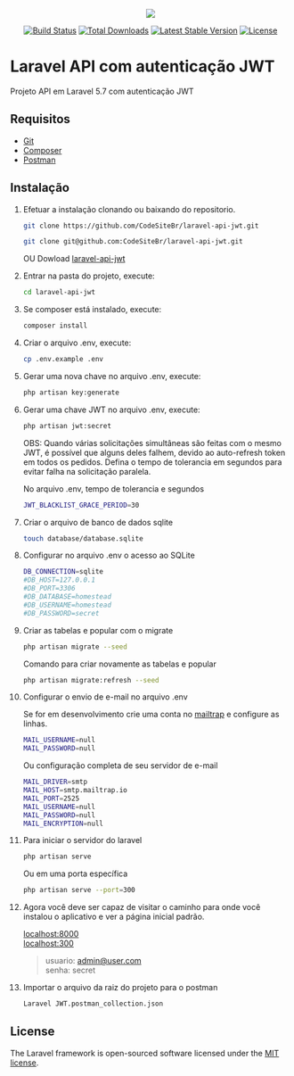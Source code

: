 <p align="center"><img src="https://laravel.com/assets/img/components/logo-laravel.svg"></p>

<p align="center">
<a href="https://travis-ci.org/laravel/framework"><img src="https://travis-ci.org/laravel/framework.svg" alt="Build Status"></a>
<a href="https://packagist.org/packages/laravel/framework"><img src="https://poser.pugx.org/laravel/framework/d/total.svg" alt="Total Downloads"></a>
<a href="https://packagist.org/packages/laravel/framework"><img src="https://poser.pugx.org/laravel/framework/v/stable.svg" alt="Latest Stable Version"></a>
<a href="https://packagist.org/packages/laravel/framework"><img src="https://poser.pugx.org/laravel/framework/license.svg" alt="License"></a>
</p>

# Laravel API com autenticação JWT

Projeto API em Laravel 5.7 com autenticação JWT

## Requisitos

-   [Git](https://git-scm.com/)
-   [Composer](http://getcomposer.org/doc/00-intro.md)
-   [Postman](https://www.getpostman.com/downloads/)

## Instalação

1. Efetuar a instalação clonando ou baixando do repositorio.

    ```bash
    git clone https://github.com/CodeSiteBr/laravel-api-jwt.git
    ```

    ```bash
    git clone git@github.com:CodeSiteBr/laravel-api-jwt.git
    ```

    OU Dowload [laravel-api-jwt](https://github.com/CodeSiteBr/laravel-api-jwt/archive/master.zip)

2. Entrar na pasta do projeto, execute:
    ```bash
    cd laravel-api-jwt
    ```
3. Se composer está instalado, execute:
    ```bash
    composer install
    ```
5. Criar o arquivo .env, execute:
    ```bash
    cp .env.example .env
    ```
6. Gerar uma nova chave no arquivo .env, execute:
    ```bash
    php artisan key:generate
    ```
6. Gerar uma chave JWT no arquivo .env, execute:
    ```bash
    php artisan jwt:secret
    ```

    OBS: Quando várias solicitações simultâneas são feitas com o mesmo JWT, é possível que alguns deles falhem, devido ao  auto-refresh token em todos os pedidos.
    Defina o tempo de tolerancia em segundos para evitar falha na solicitação paralela.

    No arquivo .env, tempo de tolerancia e segundos
    ```bash
    JWT_BLACKLIST_GRACE_PERIOD=30
    ```


8. Criar o arquivo de banco de dados sqlite
    ```bash
    touch database/database.sqlite
    ```

7. Configurar no arquivo .env o acesso ao SQLite

    ```bash
    DB_CONNECTION=sqlite
    #DB_HOST=127.0.0.1
    #DB_PORT=3306
    #DB_DATABASE=homestead
    #DB_USERNAME=homestead
    #DB_PASSWORD=secret
    ```

8. Criar as tabelas e popular com o migrate

    ```bash
    php artisan migrate --seed
    ```

    Comando para criar novamente as tabelas e popular

    ```bash
    php artisan migrate:refresh --seed
    ```

9. Configurar o envio de e-mail no arquivo .env

    Se for em desenvolvimento crie uma conta no [mailtrap](https://mailtrap.io/) e configure as linhas.

    ```bash
    MAIL_USERNAME=null
    MAIL_PASSWORD=null
    ```

    Ou configuração completa de seu servidor de e-mail

    ```bash
    MAIL_DRIVER=smtp
    MAIL_HOST=smtp.mailtrap.io
    MAIL_PORT=2525
    MAIL_USERNAME=null
    MAIL_PASSWORD=null
    MAIL_ENCRYPTION=null
    ```

13. Para iniciar o servidor do laravel

    ```bash
    php artisan serve
    ```

    Ou em uma porta específica

    ```bash
    php artisan serve --port=300
    ```

14. Agora você deve ser capaz de visitar o caminho para onde você instalou o aplicativo e ver a página inicial padrão.

    [localhost:8000](http://localhost:8000)  
    [localhost:300](http://localhost:300/)

    > usuario: admin@user.com  
    > senha: secret

9. Importar o arquivo da raiz do projeto para o postman 
    ```bash
    Laravel JWT.postman_collection.json 
    ```

## License

The Laravel framework is open-sourced software licensed under the [MIT license](https://opensource.org/licenses/MIT).

